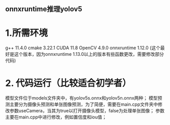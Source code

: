 ## onnxruntime推理yolov5
# 1.所需环境
g++         11.4.0
cmake       3.22.1
CUDA        11.8
OpenCV      4.9.0
onnxruntime 1.12.0 (这个最好是这个版本，因为onnxruntime 1.13.0以上的版本有些函数更改，需要修改部分代码)
# 2. 代码运行（比较适合初学者）
模型文件位于models文件夹中，有yolov5s.onnx和yolov5n.onnx两种；
模型预测主要分为摄像头预测和单张图像预测，为了简便，需要在main.cpp文件夹中修改参数useCamera，当其为true以打开摄像头模型，false为处理单张图像；
参数主要在main.cpp中进行修改，例如置信度和iou值；
